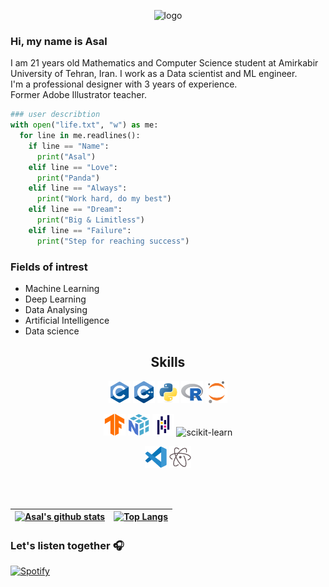 <p align="center">
  <img src="main.gif" alt="logo" width="450" />
</p>

### Hi, my name is Asal

I am 21 years old Mathematics and Computer Science student at Amirkabir University of Tehran, Iran.
I work as a Data scientist and ML engineer.<br />
I'm a professional designer with 3 years of experience.<br />
Former Adobe Illustrator teacher.<br />

```python
### user describtion
with open("life.txt", "w") as me:
  for line in me.readlines():
    if line == "Name":
      print("Asal")
    elif line == "Love":
      print("Panda")
    elif line == "Always":
      print("Work hard, do my best")
    elif line == "Dream":
      print("Big & Limitless")
    elif line == "Failure":
      print("Step for reaching success")
```

### Fields of intrest
- Machine Learning
- Deep Learning
- Data Analysing
- Artificial Intelligence
- Data science

<h2 align="center">
Skills
</h2>

<p align="center">

<img src="https://github.com/devicons/devicon/blob/master/icons/c/c-original.svg" width="35" alt="c" />
<img src="https://github.com/devicons/devicon/blob/master/icons/cplusplus/cplusplus-original.svg" width="35" alt="cpp" />
<img src="https://github.com/devicons/devicon/blob/master/icons/python/python-original.svg" width="35" alt="python" />
<img src="https://github.com/devicons/devicon/blob/master/icons/r/r-original.svg" width="35" alt="r" />
<img src="https://github.com/devicons/devicon/blob/master/icons/jupyter/jupyter-original.svg" width="35" alt="juptyer" />

</p>

<p align="center">

<img src="https://github.com/devicons/devicon/blob/master/icons/tensorflow/tensorflow-original.svg" width="35" alt="tensorflow" />
<img src="https://github.com/devicons/devicon/blob/master/icons/numpy/numpy-original.svg" width="35" alt="numpy" />
<img src="https://github.com/devicons/devicon/blob/master/icons/pandas/pandas-original.svg" width="35" alt="pandas" />
<img src="https://github.com/devicons/devicon/blob/master/icons/scikit-learn/scikit-learn-original.svg" width="35" alt="scikit-learn" />

</p>

<p align="center">

<img src="https://github.com/devicons/devicon/blob/master/icons/vscode/vscode-original.svg" width="35" alt="vscode" />
<img src="https://github.com/devicons/devicon/blob/master/icons/atom/atom-original.svg" width="35" alt="atom" />

</p>

<br />
<br />

| [![Asal's github stats](https://github-readme-stats.vercel.app/api?username=asaldelkhosh&theme=synthwave&include_all_commits=true&count_private=true&show_icons=true&line_height=20)](https://github.com/anuraghazra/github-readme-stats) | [![Top Langs](https://github-readme-stats.vercel.app/api/top-langs/?username=asaldelkhosh&layout=compact&theme=synthwave)](https://github.com/anuraghazra/github-readme-stats) |
|:----:|:-------:|


### Let's listen together 🎧

[![Spotify](https://github-readme-remake.vercel.app/api/spotify)](https://open.spotify.com/user/mr5jgbqp3jw221j271iz2nix9)
